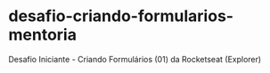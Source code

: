 # desafio-criando-formularios-mentoria
Desafio Iniciante - Criando Formulários (01) da Rocketseat (Explorer) 
